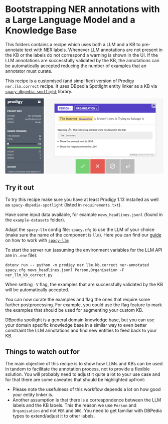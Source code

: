 # Bootstrapping NER annotations with a Large Language Model and a Knowledge Base

This folders contains a recipe which uses both a LLM and a KB to pre-annotate text with NER labels.
Whenever LLM annotations are not present in the KB or the labels do not correspond a warning is shown in the UI.
If the LLM annotations are successfully validated by the KB, the annotations can be automatically accepted reducing the number of examples that an annotator must curate.

This recipe is a customised (and simplified) version of Prodigy `ner.llm.correct` recipe.
It uses DBpedia Spotlight entity linker as a KB via [`spacy-dbpedia-spotlight`](https://github.com/MartinoMensio/spacy-dbpedia-spotlight) library. 

![](demo.png)

## Try it out 

To try this recipe make sure you have at least Prodigy 1.13 installed as well as `spacy-dbpedia-spotlight` (listed in `requirements.txt`).

Have some input data available, for example `news_headlines.jsonl` (found in the `example-datasets` folder).

Adapt the `spacy-llm` config file: `spacy.cfg` to use the LLM of your choice (make sure the name of the component is `llm`). Here you can find our [guide](https://prodi.gy/docs/large-language-models#getting-started-spacy-llm) on how to work with [`spacy-llm`](https://github.com/explosion/spacy-llm)

To start the server run (assuming the environment variables for the LLM API are in `.env` file):
```
dotenv run -- python -m prodigy ner.llm.kb.correct ner-annotated spacy.cfg news_headlines.jsonl Person,Organisation -F ner_llm_kb_correct.py
```

When setting `-V` flag, the examples that are successfully validated by the KB will be automatically accepted.

You can now curate the examples and flag the ones that require some further postprocessing. For example, you could use the flag feature to mark the examples that should be used for augmenting your custom KB.

DBpedia spotlight is a general domain knowledge base, but you can use your domain specific knowledge base in a similar way to even better constraint the LLM annotations and find new entities to feed back to your KB.

## Things to watch out for

The main objective of this recipe is to show how LLMs and KBs can be used in tandem to facilitate the annotation process, not to provide a flexible solution. You will probably need to adjust it quite a lot to your use case and for that there are some caveates that should be highlighted upfront:

* Please note the usefulness of this workflow depends a lot on how good your entity linker is.
* Another assumption is that there is a correspondence between the LLM labels and the KB labels. This the reason we use `Person` and `Organisation` and not `PER` and `ORG`. You need to get familiar with DBPedia types to extend/adjust it to other labels.